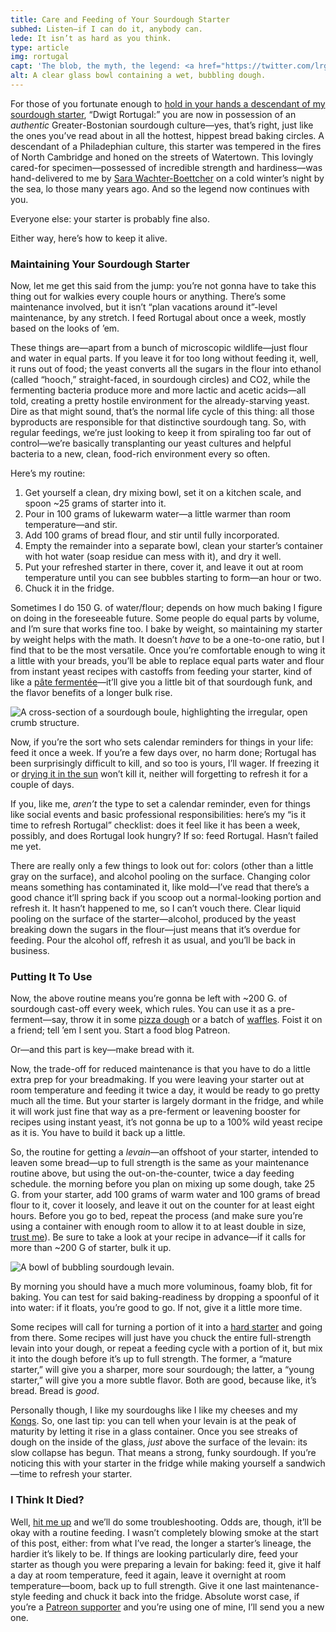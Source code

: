 ```yaml
---
title: Care and Feeding of Your Sourdough Starter
subhed: Listen—if I can do it, anybody can.
lede: It isn’t as hard as you think.
type: article
img: rortugal
capt: 'The blob, the myth, the legend: <a href="https://twitter.com/lrgmnn/status/813635533658144768">Dwigt Rortugal</a>.'
alt: A clear glass bowl containing a wet, bubbling dough.
---
```


For those of you fortunate enough to [hold in your hands a descendant of my sourdough starter](https://www.patreon.com/bePatron?c=898002&rid=2539311), “Dwigt Rortugal:” you are now in possession of an _authentic_ Greater-Bostonian sourdough culture—yes, that’s right, just like the ones you’ve read about in all the hottest, hippest bread baking circles. A descendant of a Philadephian culture, this starter was tempered in the fires of North Cambridge and honed on the streets of Watertown. This lovingly cared-for specimen—possessed of incredible strength and hardiness—was hand-delivered to me by [Sara Wachter-Boettcher](https://twitter.com/sara_ann_marie) on a cold winter’s night by the sea, lo those many years ago. And so the legend now continues with you.

Everyone else: your starter is probably fine also.

Either way, here’s how to keep it alive.

### Maintaining Your Sourdough Starter

Now, let me get this said from the jump: you’re not gonna have to take this thing out for walkies every couple hours or anything. There’s some maintenance involved, but it isn’t “plan vacations around it”-level maintenance, by any stretch. I feed Rortugal about once a week, mostly based on the looks of ’em.

These things are—apart from a bunch of microscopic wildlife—just flour and water in equal parts. If you leave it for too long without feeding it, well, it runs out of food; the yeast converts all the sugars in the flour into ethanol (called “hooch,” straight-faced, in sourdough circles) and CO2, while the fermenting bacteria produce more and more lactic and acetic acids—all told, creating a pretty hostile environment for the already-starving yeast. Dire as that might sound, that’s the normal life cycle of this thing: all those byproducts are responsible for that distinctive sourdough tang. So, with regular feedings, we’re just looking to keep it from spiraling too far out of control—we’re basically transplanting our yeast cultures and helpful bacteria to a new, clean, food-rich environment every so often.

Here’s my routine:

1. Get yourself a clean, dry mixing bowl, set it on a kitchen scale, and spoon ~25 grams of starter into it. 
1. Pour in 100 grams of lukewarm water—a little warmer than room temperature—and stir.
1. Add 100 grams of bread flour, and stir until fully incorporated.
1. Empty the remainder into a separate bowl, clean your starter’s container with hot water (soap residue can mess with it), and dry it well.
1. Put your refreshed starter in there, cover it, and leave it out at room temperature until you can see bubbles starting to form—an hour or two.
1. Chuck it in the fridge.

Sometimes I do 150 G. of water/flour; depends on how much baking I figure on doing in the foreseeable future. Some people do equal parts by volume, and I’m sure that works fine too. I bake by weight, so maintaining my starter by weight helps with the math. It doesn’t _have_ to be a one-to-one ratio, but I find that to be the most versatile. Once you’re comfortable enough to wing it a little with your breads, you’ll be able to replace equal parts water and flour from instant yeast recipes with castoffs from feeding your starter, kind of like a [pâte fermentée](https://en.wikipedia.org/wiki/Pre-ferment)—it’ll give you a little bit of that sourdough funk, and the flavor benefits of a longer bulk rise.

<img alt="A cross-section of a sourdough boule, highlighting the irregular, open crumb structure." sizes="(min-width: 1260px) 319px, (min-width: 1020px) calc(12.73vw + 161px), (min-width: 800px) calc(4.5vw + 240px), (min-width: 560px) calc(32.27vw + 24px), 93.33vw" srcset="/img/crumb-1.jpg 320w,/img/crumb-2.jpg 450w,/img/crumb-3.jpg 640w,/img/crumb-4.jpg 820w,/img/crumb-5.jpg 1024w" src="/img/crumb-3.jpg">

Now, if you’re the sort who sets calendar reminders for things in your life: feed it once a week. If you’re a few days over, no harm done; Rortugal has been surprisingly difficult to kill, and so too is yours, I’ll wager. If freezing it or [drying it in the sun](https://www.breadexperience.com/drying-sourdough-starter/) won’t kill it, neither will forgetting to refresh it for a couple of days.

If you, like me, _aren’t_ the type to set a calendar reminder, even for things like social events and basic professional responsibilities: here’s my “is it time to refresh Rortugal” checklist: does it feel like it has been a week, possibly, and does Rortugal look hungry? If so: feed Rortugal. Hasn’t failed me yet.

There are really only a few things to look out for: colors (other than a little gray on the surface), and alcohol pooling on the surface. Changing color means something has contaminated it, like mold—I’ve read that there’s a good chance it’ll spring back if you scoop out a normal-looking portion and refresh it. It hasn’t happened to me, so I can’t vouch there. Clear liquid pooling on the surface of the starter—alcohol, produced by the yeast breaking down the sugars in the flour—just means that it’s overdue for feeding. Pour the alcohol off, refresh it as usual, and you’ll be back in business.

### Putting It To Use

Now, the above routine means you’re gonna be left with ~200 G. of sourdough cast-off every week, which rules. You can use it as a pre-ferment—say, throw it in some [pizza dough](/recipes/pizza-dough) or a batch of [waffles](/recipes/waffles). Foist it on a friend; tell ’em I sent you. Start a food blog Patreon.

Or—and this part is key—make bread with it.

Now, the trade-off for reduced maintenance is that you have to do a little extra prep for your breadmaking. If you were leaving your starter out at room temperature and feeding it twice a day, it would be ready to go pretty much all the time. But your starter is largely dormant in the fridge, and while it will work just fine that way as a pre-ferment or leavening booster for recipes using instant yeast, it’s not gonna be up to a 100% wild yeast recipe as it is. You have to build it back up a little.

So, the routine for getting a _levain_—an offshoot of your starter, intended to leaven some bread—up to full strength is the same as your maintenance routine above, but using the out-on-the-counter, twice a day feeding schedule. the morning before you plan on mixing up some dough, take 25 G. from your starter, add 100 grams of warm water and 100 grams of bread flour to it, cover it loosely, and leave it out on the counter for at least eight hours. Before you go to bed, repeat the process (and make sure you’re using a container with enough room to allow it to at least double in size, [trust me](https://www.instagram.com/p/BcXdysblV1c)). Be sure to take a look at your recipe in advance—if it calls for more than ~200 G of starter, bulk it up.

<img alt="A bowl of bubbling sourdough levain." sizes="(min-width: 1260px) 319px, (min-width: 1020px) calc(12.73vw + 161px), (min-width: 800px) calc(4.5vw + 240px), (min-width: 560px) calc(32.27vw + 24px), 93.33vw" srcset="/img/starter-1.jpg 320w,/img/starter-2.jpg 450w,/img/starter-3.jpg 640w,/img/starter-4.jpg 820w,/img/starter-5.jpg 1024w" src="/img/starter-3.jpg">

By morning you should have a much more voluminous, foamy blob, fit for baking. You can test for said baking-readiness by dropping a spoonful of it into water: if it floats, you’re good to go. If not, give it a little more time.

Some recipes will call for turning a portion of it into a [hard starter](https://www.theperfectloaf.com/baking-sourdough-bread-stiff-starter/) and going from there. Some recipes will just have you chuck the entire full-strength levain into your dough, or repeat a feeding cycle with a portion of it, but mix it into the dough before it’s up to full strength. The former, a “mature starter,” will give you a sharper, more sour sourdough; the latter, a “young starter,” will give you a more subtle flavor. Both are good, because like, it’s bread. Bread is _good_.

Personally though, I like my sourdoughs like I like my cheeses and my [Kongs](https://www.mariowiki.com/Funky_Kong). So, one last tip: you can tell when your levain is at the peak of maturity by letting it rise in a glass container. Once you see streaks of dough on the inside of the glass, _just_ above the surface of the levain: its slow collapse has begun. That means a strong, funky sourdough. If you’re noticing this with your starter in the fridge while making yourself a sandwich—time to refresh your starter.

### I Think It Died?

Well, [hit me up](https://twitter.com/wiltomakesfood) and we’ll do some troubleshooting. Odds are, though, it’ll be okay with a routine feeding. I wasn’t completely blowing smoke at the start of this post, either: from what I’ve read, the longer a starter’s lineage, the hardier it’s likely to be. If things are looking particularly dire, feed your starter as though you were preparing a levain for baking: feed it, give it half a day at room temperature, feed it again, leave it overnight at room temperature—boom, back up to full strength. Give it one last maintenance-style feeding and chuck it back into the fridge. Absolute worst case, if you’re a [Patreon supporter](https://www.patreon.com/wilto) and you’re using one of mine, I’ll send you a new one. 